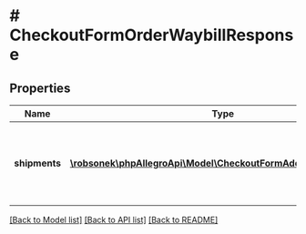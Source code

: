 # # CheckoutFormOrderWaybillResponse

## Properties

Name | Type | Description | Notes
------------ | ------------- | ------------- | -------------
**shipments** | [**\robsonek\phpAllegroApi\Model\CheckoutFormAddWaybillCreated[]**](CheckoutFormAddWaybillCreated.md) | List of parcel tracking numbers currently assigned to the order. | [optional]

[[Back to Model list]](../../README.md#models) [[Back to API list]](../../README.md#endpoints) [[Back to README]](../../README.md)
